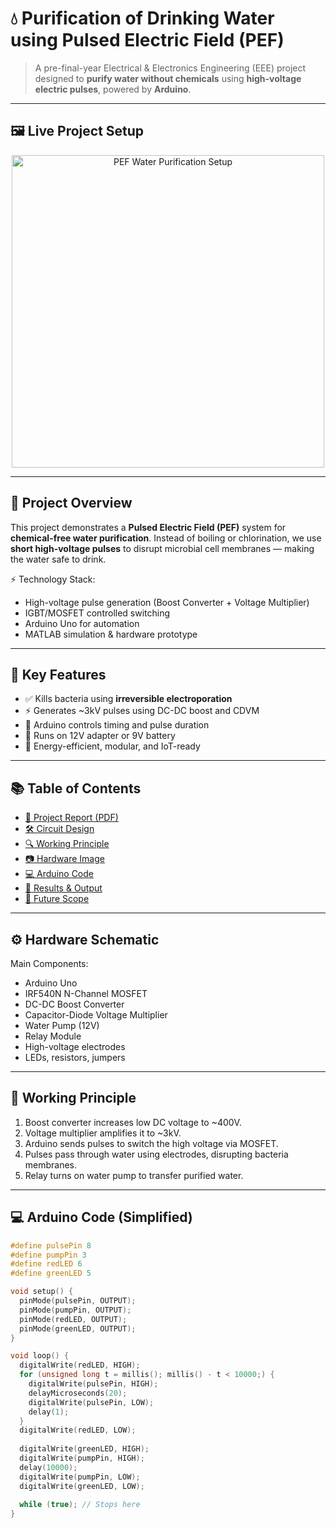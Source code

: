 # 💧 Purification of Drinking Water using Pulsed Electric Field (PEF)

> A pre-final-year Electrical & Electronics Engineering (EEE) project designed to **purify water without chemicals** using **high-voltage electric pulses**, powered by **Arduino**.

---

## 🖼️ Live Project Setup



<p align="center">
  <img src="https://github.com/user-attachments/assets/5d081c75-95c3-45c6-9313-a18a915edb18" width="500" alt="PEF Water Purification Setup"/>
</p>


---

## 📄 Project Overview

This project demonstrates a **Pulsed Electric Field (PEF)** system for **chemical-free water purification**. Instead of boiling or chlorination, we use **short high-voltage pulses** to disrupt microbial cell membranes — making the water safe to drink.

⚡ Technology Stack:
- High-voltage pulse generation (Boost Converter + Voltage Multiplier)
- IGBT/MOSFET controlled switching
- Arduino Uno for automation
- MATLAB simulation & hardware prototype

---

## 🧪 Key Features

- ✅ Kills bacteria using **irreversible electroporation**
- ⚡ Generates ~3kV pulses using DC-DC boost and CDVM
- 🔄 Arduino controls timing and pulse duration
- 🔋 Runs on 12V adapter or 9V battery
- 🧠 Energy-efficient, modular, and IoT-ready

---

## 📚 Table of Contents

- [📄 Project Report (PDF)](./docs/PEF_Water_Purification_Project_Report.pdf)
- [🛠️ Circuit Design](#-hardware-schematic)
- [🔍 Working Principle](#-working-principle)
- [📷 Hardware Image](#-live-project-setup)
- [💻 Arduino Code](#-arduino-code)
- [🧪 Results & Output](#-results--discussion)
- [🚀 Future Scope](#-future-improvements)

---

## ⚙️ Hardware Schematic

Main Components:
- Arduino Uno
- IRF540N N-Channel MOSFET
- DC-DC Boost Converter
- Capacitor-Diode Voltage Multiplier
- Water Pump (12V)
- Relay Module
- High-voltage electrodes
- LEDs, resistors, jumpers

---

## 🔬 Working Principle

1. Boost converter increases low DC voltage to ~400V.
2. Voltage multiplier amplifies it to ~3kV.
3. Arduino sends pulses to switch the high voltage via MOSFET.
4. Pulses pass through water using electrodes, disrupting bacteria membranes.
5. Relay turns on water pump to transfer purified water.

---

## 💻 Arduino Code (Simplified)
```cpp
#define pulsePin 8
#define pumpPin 3
#define redLED 6
#define greenLED 5

void setup() {
  pinMode(pulsePin, OUTPUT);
  pinMode(pumpPin, OUTPUT);
  pinMode(redLED, OUTPUT);
  pinMode(greenLED, OUTPUT);
}

void loop() {
  digitalWrite(redLED, HIGH);
  for (unsigned long t = millis(); millis() - t < 10000;) {
    digitalWrite(pulsePin, HIGH);
    delayMicroseconds(20);
    digitalWrite(pulsePin, LOW);
    delay(1);
  }
  digitalWrite(redLED, LOW);
  
  digitalWrite(greenLED, HIGH);
  digitalWrite(pumpPin, HIGH);
  delay(10000);
  digitalWrite(pumpPin, LOW);
  digitalWrite(greenLED, LOW);
  
  while (true); // Stops here
}
